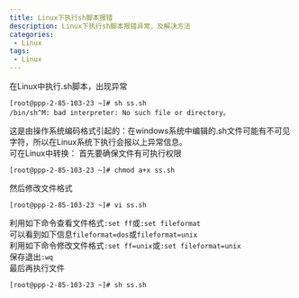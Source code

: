 ```yaml
---
title: Linux下执行sh脚本报错
description: Linux下执行sh脚本报错异常，及解决方法
categories:
 - Linux
tags:
 - Linux
---  
```

在Linux中执行.sh脚本，出现异常  
```shell  
[root@ppp-2-85-103-23 ~]# sh ss.sh 
/bin/sh^M: bad interpreter: No such file or directory。  
```  
这是由操作系统编码格式引起的：在windows系统中编辑的.sh文件可能有不可见字符，所以在Linux系统下执行会报以上异常信息。  
可在Linux中转换： 
首先要确保文件有可执行权限  
```shell  
[root@ppp-2-85-103-23 ~]# chmod a+x ss.sh  
```  
然后修改文件格式  
```shell  
[root@ppp-2-85-103-23 ~]# vi ss.sh  
```  
利用如下命令查看文件格式```:set ff```或```:set fileformat```  
可以看到如下信息```fileformat=dos```或```fileformat=unix```  
利用如下命令修改文件格式```:set ff=unix```或```:set fileformat=unix```  
保存退出```:wq```  
最后再执行文件   
```shell  
[root@ppp-2-85-103-23 ~]# sh ss.sh  
```  
